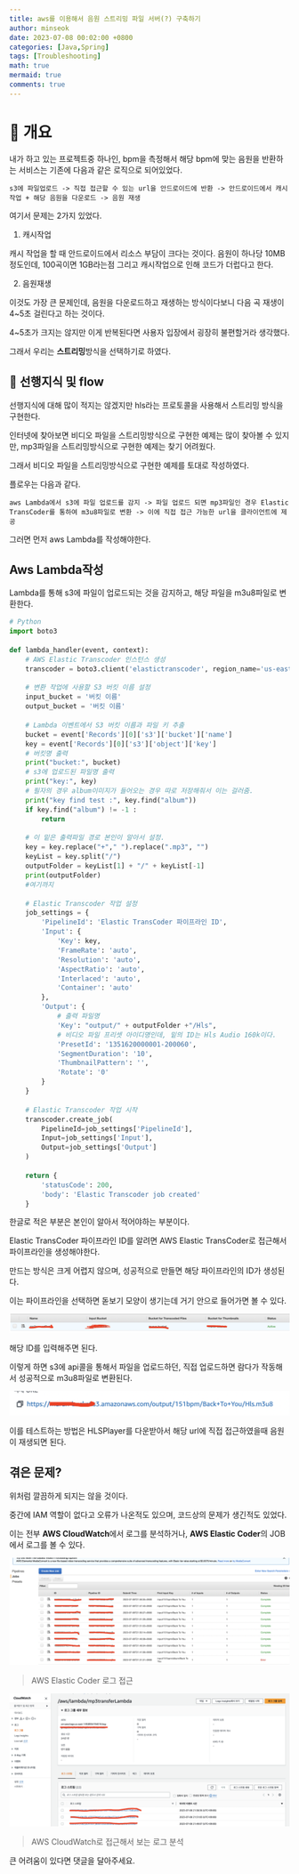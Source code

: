 ```yaml
---
title: aws를 이용해서 음원 스트리밍 파일 서버(?) 구축하기
author: minseok
date: 2023-07-08 00:02:00 +0800
categories: [Java,Spring]
tags: [Troubleshooting]
math: true
mermaid: true
comments: true
---
```



# 📖 개요

내가 하고 있는 프로젝트중 하나인, bpm을 측정해서 해당 bpm에 맞는 음원을 반환하는 서비스는 기존에 다음과 같은 로직으로 되어있었다.


```text
s3에 파일업로드 -> 직접 접근할 수 있는 url을 안드로이드에 반환 -> 안드로이드에서 캐시작업 + 해당 음원을 다운로드 -> 음원 재생
```

여기서 문제는 2가지 있었다.

1. 캐시작업

캐시 작업을 할 때 안드로이드에서 리소스 부담이 크다는 것이다. 음원이 하나당 10MB정도인데, 100곡이면 1GB라는점 그리고 캐시작업으로 인해 코드가 더럽다고 한다.

2. 음원재생

이것도 가장 큰 문제인데, 음원을 다운로드하고 재생하는 방식이다보니 다음 곡 재생이 4~5초 걸린다고 하는 것이다.

4~5초가 크지는 않지만 이게 반복된다면 사용자 입장에서 굉장히 불편할거라 생각했다.

그래서 우리는 **스트리밍**방식을 선택하기로 하였다.

## 📖 선행지식 및 flow
 
선행지식에 대해 많이 적지는 않겠지만 hls라는 프로토콜을 사용해서 스트리밍 방식을 구현한다. 

인터넷에 찾아보면 비디오 파일을 스트리밍방식으로 구현한 예제는 많이 찾아볼 수 있지만, mp3파일을 스트리밍방식으로 구현한 예제는 찾기 어려웠다.

그래서 비디오 파일을 스트리밍방식으로 구현한 예제를 토대로 작성하였다.

플로우는 다음과 같다.

```text
aws Lambda에서 s3에 파일 업로드를 감지 -> 파일 업로드 되면 mp3파일인 경우 Elastic TransCoder를 통하여 m3u8파일로 변환 -> 이에 직접 접근 가능한 url을 클라이언트에 제공
```

그러면 먼저 aws Lambda를 작성해야한다.

## Aws Lambda작성

Lambda를 통해 s3에 파일이 업로드되는 것을 감지하고, 해당 파일을 m3u8파일로 변환한다.

```python
# Python
import boto3

def lambda_handler(event, context):
    # AWS Elastic Transcoder 인스턴스 생성
    transcoder = boto3.client('elastictranscoder', region_name='us-east-1')
    
    # 변환 작업에 사용할 S3 버킷 이름 설정
    input_bucket = '버킷 이름'
    output_bucket = '버킷 이름'
    
    # Lambda 이벤트에서 S3 버킷 이름과 파일 키 추출
    bucket = event['Records'][0]['s3']['bucket']['name']
    key = event['Records'][0]['s3']['object']['key']
    # 버킷명 출력
    print("bucket:", bucket)
    # s3에 업로드된 파일명 출력
    print("key:", key)
    # 필자의 경우 album이미지가 들어오는 경우 따로 저장해줘서 이는 걸러줌.
    print("key find test :", key.find("album"))
    if key.find("album") != -1 :
        return
    
    # 이 밑은 출력파일 경로 본인이 알아서 설정.
    key = key.replace("+"," ").replace(".mp3", "")
    keyList = key.split("/")
    outputFolder = keyList[1] + "/" + keyList[-1]
    print(outputFolder)
    #여기까지

    # Elastic Transcoder 작업 설정
    job_settings = {
        'PipelineId': 'Elastic TransCoder 파이프라인 ID',
        'Input': {
            'Key': key,
            'FrameRate': 'auto',
            'Resolution': 'auto',
            'AspectRatio': 'auto',
            'Interlaced': 'auto',
            'Container': 'auto'
        },
        'Output': {
            # 출력 파일명
            'Key': "output/" + outputFolder +"/Hls",
            # 비디오 파일 프리셋 아이디명인데, 밑의 ID는 Hls Audio 160k이다.
            'PresetId': '1351620000001-200060',
            'SegmentDuration': '10',
            'ThumbnailPattern': '',
            'Rotate': '0'
        }
    }
    
    # Elastic Transcoder 작업 시작
    transcoder.create_job(
        PipelineId=job_settings['PipelineId'],
        Input=job_settings['Input'],
        Output=job_settings['Output']
    )
    
    return {
        'statusCode': 200,
        'body': 'Elastic Transcoder job created'
    }

```

한글로 적은 부분은 본인이 알아서 적어야하는 부분이다.

Elastic TransCoder 파이프라인 ID를 알려면 AWS Elastic TransCoder로 접근해서 파이프라인을 생성해야한다.

만드는 방식은 크게 어렵지 않으며, 성공적으로 만들면 해당 파이프라인의 ID가 생성된다.

이는 파이프라인을 선택하면 돋보기 모양이 생기는데 거기 안으로 들어가면 볼 수 있다.

![](/assets/img/awsMp3Post/awsTransPipe.png)

해당 ID를 입력해주면 된다.

이렇게 하면 s3에 api콜을 통해서 파일을 업로드하던, 직접 업로드하면 람다가 작동해서 성공적으로 m3u8파일로 변환된다.

![](/assets/img/awsMp3Post/output.png)

이를 테스트하는 방법은 HLSPlayer를 다운받아서 해당 url에 직접 접근하였을때 음원이 재생되면 된다.

## 겪은 문제?

위처럼 깔끔하게 되지는 않을 것이다.

중간에 IAM 역할이 없다고 오류가 나온적도 있으며, 코드상의 문제가 생긴적도 있었다.

이는 전부 **AWS CloudWatch**에서 로그를 분석하거나, **AWS Elastic Coder**의 JOB에서 로그를 볼 수 있다.

![](/assets/img/awsMp3Post/log1.png)
> AWS Elastic Coder 로그 접근

![](/assets/img/awsMp3Post/log2.png)
> AWS CloudWatch로 접근해서 보는 로그 분석


큰 어려움이 있다면 댓글을 달아주세요.

